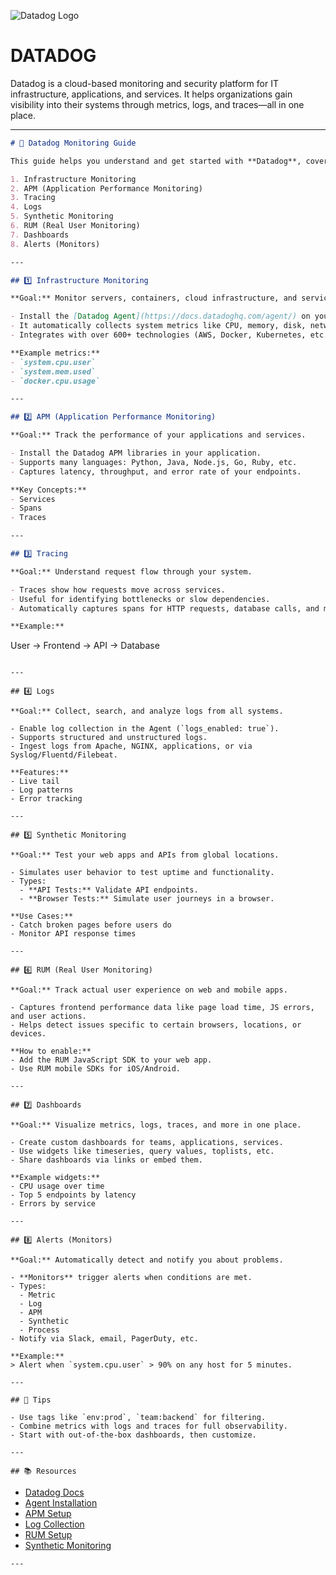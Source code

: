 ![Datadog Logo](images/datadog.png)

# DATADOG
Datadog is a cloud-based monitoring and security platform for IT infrastructure, applications, and services. It helps organizations gain visibility into their systems through metrics, logs, and traces—all in one place.

---

```markdown
# 🐶 Datadog Monitoring Guide

This guide helps you understand and get started with **Datadog**, covering the major monitoring components:

1. Infrastructure Monitoring  
2. APM (Application Performance Monitoring)  
3. Tracing  
4. Logs  
5. Synthetic Monitoring  
6. RUM (Real User Monitoring)  
7. Dashboards  
8. Alerts (Monitors)

---

## 1️⃣ Infrastructure Monitoring

**Goal:** Monitor servers, containers, cloud infrastructure, and services.

- Install the [Datadog Agent](https://docs.datadoghq.com/agent/) on your hosts.
- It automatically collects system metrics like CPU, memory, disk, network, and more.
- Integrates with over 600+ technologies (AWS, Docker, Kubernetes, etc.)

**Example metrics:**
- `system.cpu.user`
- `system.mem.used`
- `docker.cpu.usage`

---

## 2️⃣ APM (Application Performance Monitoring)

**Goal:** Track the performance of your applications and services.

- Install the Datadog APM libraries in your application.
- Supports many languages: Python, Java, Node.js, Go, Ruby, etc.
- Captures latency, throughput, and error rate of your endpoints.

**Key Concepts:**
- Services
- Spans
- Traces

---

## 3️⃣ Tracing

**Goal:** Understand request flow through your system.

- Traces show how requests move across services.
- Useful for identifying bottlenecks or slow dependencies.
- Automatically captures spans for HTTP requests, database calls, and more.

**Example:**
```

User → Frontend → API → Database

```

---

## 4️⃣ Logs

**Goal:** Collect, search, and analyze logs from all systems.

- Enable log collection in the Agent (`logs_enabled: true`).
- Supports structured and unstructured logs.
- Ingest logs from Apache, NGINX, applications, or via Syslog/Fluentd/Filebeat.

**Features:**
- Live tail
- Log patterns
- Error tracking

---

## 5️⃣ Synthetic Monitoring

**Goal:** Test your web apps and APIs from global locations.

- Simulates user behavior to test uptime and functionality.
- Types:
  - **API Tests:** Validate API endpoints.
  - **Browser Tests:** Simulate user journeys in a browser.

**Use Cases:**
- Catch broken pages before users do
- Monitor API response times

---

## 6️⃣ RUM (Real User Monitoring)

**Goal:** Track actual user experience on web and mobile apps.

- Captures frontend performance data like page load time, JS errors, and user actions.
- Helps detect issues specific to certain browsers, locations, or devices.

**How to enable:**
- Add the RUM JavaScript SDK to your web app.
- Use RUM mobile SDKs for iOS/Android.

---

## 7️⃣ Dashboards

**Goal:** Visualize metrics, logs, traces, and more in one place.

- Create custom dashboards for teams, applications, services.
- Use widgets like timeseries, query values, toplists, etc.
- Share dashboards via links or embed them.

**Example widgets:**
- CPU usage over time
- Top 5 endpoints by latency
- Errors by service

---

## 8️⃣ Alerts (Monitors)

**Goal:** Automatically detect and notify you about problems.

- **Monitors** trigger alerts when conditions are met.
- Types:
  - Metric
  - Log
  - APM
  - Synthetic
  - Process
- Notify via Slack, email, PagerDuty, etc.

**Example:**
> Alert when `system.cpu.user` > 90% on any host for 5 minutes.

---

## 🧠 Tips

- Use tags like `env:prod`, `team:backend` for filtering.
- Combine metrics with logs and traces for full observability.
- Start with out-of-the-box dashboards, then customize.

---

## 📚 Resources
```
- [Datadog Docs](https://docs.datadoghq.com/)
- [Agent Installation](https://docs.datadoghq.com/agent/)
- [APM Setup](https://docs.datadoghq.com/tracing/)
- [Log Collection](https://docs.datadoghq.com/logs/)
- [RUM Setup](https://docs.datadoghq.com/real_user_monitoring/)
- [Synthetic Monitoring](https://docs.datadoghq.com/synthetics/)
```
---

